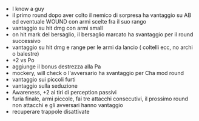 - I know a guy
- il primo round dopo aver colto il nemico di sorpresa ha vantaggio su AB ed eventuale WOUND con armi scelte fra il suo rango
- vantaggio su hit dmg con armi small
- on hit mark del bersaglio, il bersaglio marcato ha svantaggio per il round successivo
- vantaggio su hit dmg e range per le armi da lancio ( coltelli ecc, no archi o balestre)
- +2 vs Po
- aggiunge il bonus destrezza alla Pa
- mockery, will check o l'avversario ha svantaggio per Cha mod round
- vantaggio sui piccoli furti
- vantaggio sulla seduzione
- Awareness, +2 ai tiri di perception passivi
- furia finale, armi piccole, fai tre attacchi consecutivi, il prossimo round non attacchi e gli avversari hanno vantaggio
- recuperare trappole disattivate


